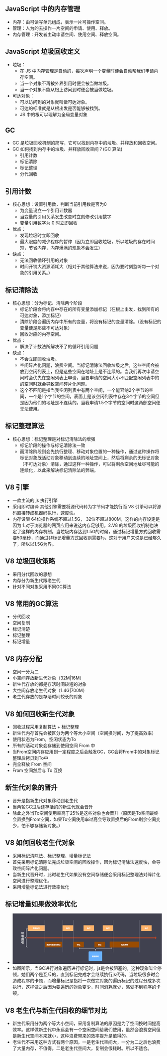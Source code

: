## JavaScript 中的内存管理
- 内存：由可读写单元组成，表示一片可操作空间。
- 管理：人为的去操作一片空间的申请、使用、释放。
- 内存管理：开发者主动申请空间、使用空间、释放空间。

## JavaScript 垃圾回收定义
- 垃圾：
  - 在 JS 中内存管理是自动的，每次声明一个变量时便会自动帮我们申请内存空间。
  - 当一个对象不再被外界引用时便会被当做垃圾。
  - 当一个对象不能从根上访问到时便会被当做垃圾。
- 可达对象：
  - 可以访问到的对象就叫做可达对象。
  - 可达的标准就是从根出发是否能够被找到。
  - JS 中的根可以理解为全局变量对象

## GC
- GC 是垃圾回收机制的简写，它可以找到内存中的垃圾、并释放和回收空间。
- GC 如何找到内存中的垃圾、并释放回收空间？(GC 算法)
  - 引用计数
  - 标记清除
  - 标记整理
  - 分代回收

## 引用计数
- 核心思想：设置引用数，判断当前引用数是否为0
  - 为变量设立一个引用计数器
  - 当变量的引用关系发生改变时立刻修改引用数字
  - 变量引用数字为 0 时立即回收
- 优点：
  - 发现垃圾时立即回收
  - 最大限度的减少程序的暂停（因为立即回收垃圾，所以垃圾的存在时间短，节省内存，内存爆满的现象不会发生）
- 缺点：
  - 无法回收循环引用的对象
  - 时间开销大资源消耗大（相对于其他算法来说，因为要时刻监听每一个对象的引用关系。）

## 标记清除法
- 核心思想：分为标记、清除两个阶段
  - 标记阶段会将内存中存在的所有变量添加标记（在根上出发，找到所有的可达对象，添加标记）
  - 清除阶段会遍历内存中所有的变量，将没有标记的变量清除。（没有标记的变量便是那些不可达对象）
  - 回收对应的内存空间。
- 优点：
  - 解决了计数法所解决不了的循环引用问题
- 缺点：
  - 不会立即回收垃圾。
  - 空间碎片化问题，浪费空间。当标记清除法回收垃圾之后，这些空间会被放到空闲列表上，但是这些空间在地址上是不连续的。当我们再次申请空间时会优先在空闲列表上申请，当要申请的空间大小不匹配空闲列表中的的空间时就会导致空间碎片化问题。
  - 这个不匹配是指当我空闲列表中有两个空间，一个能容纳2个字节的空间，一个是1个字节的空间，表面上是该空闲列表中存在3个字节的空间但是因为他们的地址是不连续的。当我申请1.5个字节的空间时这两部空间便无法使用。

## 标记整理算法
- 核心思想：标记整理是对标记清除法的增强
  - 标记阶段的操作与标记清除法一致
  - 而清除阶段则会先执行整理、移动对象位置的一种操作，通过这种操作将标记对象既活动对象移动到连续的地址空间上，然后将剩余的无标记对象（不可达对象）清除，通过这样一种操作，可以将剩余空间地址尽可能的连续化，以此来解决标记清除法的弊端。
  
## V8 引擎
- 一款主流的 js 执行引擎
- 采用即时编译 其他引擎需要将源代码转为字节码才能执行而 V8 引擎可以将源码直接转成机器码执行，速度快。
- 内存设限 64位操作系统不超过1.5G， 32位不超过800M，这样的内存设定是因为 1.对于浏览器的网页应用来说这内存足够用。2.V8 的垃圾回收机制也决定了这样的内存机制。当垃圾内存达到1.5G的时候，通过标记增量方式回收需要50毫秒，而通过非标记增量方式回收则需要1s，这对于用户来说是已经够久了，所以以1.5G为界。
  
## V8 垃圾回收策略
- 采用分代回收的思想
- 内存分为新生代跟老生代
- 针对不同对象采用不同GC算法

## V8 常用的GC算法
- 分代回收
- 空间复制
- 标记清楚
- 标记整理
- 标记增量

## V8 内存分配
- 空间一分为二
- 小空间存放新生代对象（32M|16M）
- 新生代存放的都是存活时间较短的对象
- 大空间存放老生代对象（1.4G|700M）
- 老生代存放的是存活时间较长的对象
  
## V8 如何回收新生代对象
- 回收过程采用复制算法 + 标记整理
- 新生代内存首先会被区分为两个等大小空间（空间换时间，为了提高效率）
- 使用状态为From，空闲状态为To
- 所有的活动对象会存储到使用空间 From 中
- 当From空间内存应用到一定程度之后会触发GC，GC会将From中的对象标记整理后拷贝到To中
- 完全释放 From 空间
- From 空间然后与 To 互换

## 新生代对象的晋升
- 晋升是指新生代对象移动到老生代
- 当两轮GC过后还存活的的新生代就会晋升
- 除此之外当To空间使用率高于25%是这些对象也会晋升（原因是To空间最终会置换到From空间，如果To空间使用率过高会导致置换后的From剩余空间变少，怕不够存储新对象。）
  
## V8 如何回收老生代对象
- 采用标记清除法、标记整理、增量标记法
- 首先采用标记清除法完成垃圾空间的回收操作，因为标记清除法速度快，会导致空间碎片化问题。
- 当新生代晋升时，此时老生代如果没有空间存储便会采用标记整理法对碎片化空间进行整理优化。
- 采用增量标记法进行效率优化

## 标记增量如果做效率优化
- ![](images/2021-03-22-20-47-10.png)
- 如图所示，当GC进行对象遍历进行标记时，js是会被阻塞的，这种现象叫全停顿，她们两个是互斥的，直到标记完成才会继续执行js代码，当垃圾很多时会造成程序的卡顿，而增量标记是指将一次做完对象的遍历标记的过程分成多次执行，这样做之后因为要遍历的对象变少，时间消耗就少，感受不到程序的卡顿。

## V8 老生代与新生代回收的细节对比
- 新生代采用分为两个等大小空间，采用复制算法的原因是为了空间换时间提高效率。这样做新生代中永远会有一个空闲空间给我们使用，虽然会浪费空间但是新生代空间本来就小，这种浪费带来的效率提升是值得的。
- 老生代不采用这种方式有两个原因，一是老生代空间大，一分为二之后也浪费了大量内存，不值得。二是老生代空间大，复制会很耗时。所以不适合。
  